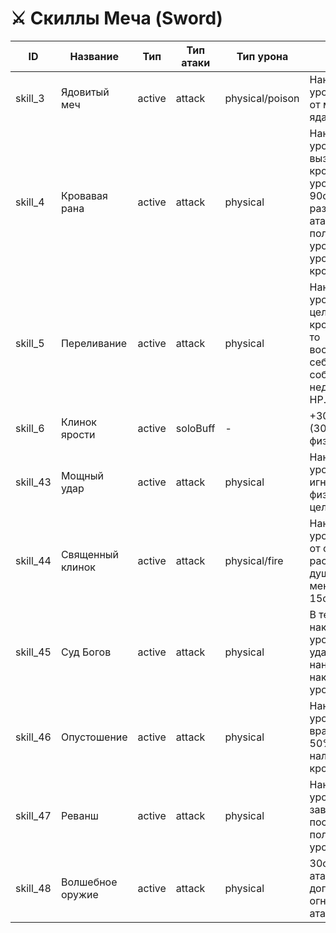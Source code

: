 # ⚔️ Скиллы Меча (Sword)

| ID | Название | Тип | Тип атаки | Тип урона | Описание | Мощность | КД | Мана | Требования |
|----|----------|-----|-----------|-----------|----------|----------|----|------|------------|
| skill_3 | Ядовитый меч | active | attack | physical/poison | Наносит физ урон, доп урон от мастерства яда. | 140 | 30с | 20 | lvl 1, скаут 100, книга skill_3 |
| skill_4 | Кровавая рана | active | attack | physical | Наносит физ урон, 100% вызывает кровотечение 1 уровня (до 3, 90с). Каждый раз когда цель атакует - получает доп урон (10% * уровень кровотечения). | 120 | 35с | 25 | lvl 1, скаут 100, книга skill_4 |
| skill_5 | Переливание | active | attack | physical | Наносит физ урон, если на цели есть кровотечение, то восстанавливает себе HP 36% от собственного недостающего HP. | 140 | 30с | 30 | lvl 1, скаут 100, книга skill_5 |
| skill_6 | Клинок ярости | active | soloBuff | - | +30% физ. урон (30с), -40% физ. защита. | 0 | 60с | 30 | lvl 1, скаут 100, книга skill_6 |
| skill_43 | Мощный удар | active | attack | physical | Наносит физ. урон, игнорирует 30% физ. защиты цели. | 160 | 40с | 40 | lvl 1, скаут 100, книга skill_43 |
| skill_44 | Священный клинок | active | attack | physical/fire | Наносит физ урон, доп урон от огня, раскалывает душу (25% меньше урона, 15с). | 140 | 30с | 40 | lvl 1, скаут 100, книга skill_44 |
| skill_45 | Суд Богов | active | attack | physical | В течение 25с накапливает урон от обычных ударов, после — наносит весь накопленный урон. | 0 | 30с | 25 | lvl 1, скаут 100, книга skill_45 |
| skill_46 | Опустошение | active | attack | physical | Наносит физ урон всем врагам (до 3), 50% шанс наложить кровотечение. | 120 | 40с | 35 | lvl 1, скаут 100, книга skill_46 |
| skill_47 | Реванш | active | attack | physical | Наносит физ урон, доп. урон зависит от последнего полученного урона. | 130 | 45с | 30 | lvl 1, скаут 100, книга skill_47 |
| skill_48 | Волшебное оружие | active | attack | physical | 30с, каждая атака наносит доп. урон от огня (5% физ. атаки). | 0 | 90с | 30 | lvl 1, скаут 100, книга skill_48 | 